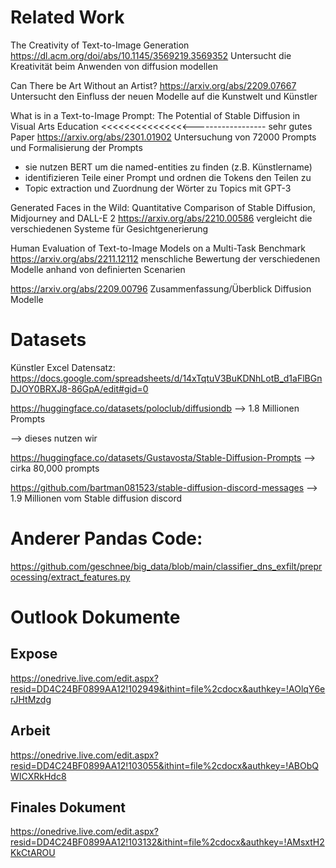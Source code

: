 


# Related Work

The Creativity of Text-to-Image Generation
https://dl.acm.org/doi/abs/10.1145/3569219.3569352
Untersucht die Kreativität beim Anwenden von diffusion modellen 

Can There be Art Without an Artist?
https://arxiv.org/abs/2209.07667
Untersucht den Einfluss der neuen Modelle auf die Kunstwelt und Künstler

What is in a Text-to-Image Prompt: The Potential of Stable Diffusion in Visual Arts Education <<<<<<<<<<<<<<<------------------ sehr gutes Paper
https://arxiv.org/abs/2301.01902
Untersuchung von 72000 Prompts und Formalisierung der Prompts
 - sie nutzen BERT um die named-entities zu finden (z.B. Künstlername)
 - identifizieren Teile einer Prompt und ordnen die Tokens den Teilen zu
 - Topic extraction und Zuordnung der Wörter zu Topics mit GPT-3




Generated Faces in the Wild: Quantitative Comparison of Stable Diffusion, Midjourney and DALL-E 2
https://arxiv.org/abs/2210.00586
vergleicht die verschiedenen Systeme für Gesichtgenerierung

Human Evaluation of Text-to-Image Models on a Multi-Task Benchmark
https://arxiv.org/abs/2211.12112
menschliche Bewertung der verschiedenen Modelle anhand von definierten Scenarien



https://arxiv.org/abs/2209.00796
Zusammenfassung/Überblick Diffusion Modelle



# Datasets

Künstler Excel Datensatz:
https://docs.google.com/spreadsheets/d/14xTqtuV3BuKDNhLotB_d1aFlBGnDJOY0BRXJ8-86GpA/edit#gid=0

https://huggingface.co/datasets/poloclub/diffusiondb --> 1.8 Millionen Prompts 

--> dieses nutzen wir

 

https://huggingface.co/datasets/Gustavosta/Stable-Diffusion-Prompts --> cirka 80,000 prompts 

 

https://github.com/bartman081523/stable-diffusion-discord-messages --> 1.9 Millionen vom Stable diffusion discord 


# Anderer Pandas Code:

https://github.com/geschnee/big_data/blob/main/classifier_dns_exfilt/preprocessing/extract_features.py



# Outlook Dokumente

## Expose
https://onedrive.live.com/edit.aspx?resid=DD4C24BF0899AA12!102949&ithint=file%2cdocx&authkey=!AOlqY6erJHtMzdg

## Arbeit
https://onedrive.live.com/edit.aspx?resid=DD4C24BF0899AA12!103055&ithint=file%2cdocx&authkey=!ABObQWICXRkHdc8

## Finales Dokument

https://onedrive.live.com/edit.aspx?resid=DD4C24BF0899AA12!103132&ithint=file%2cdocx&authkey=!AMsxtH2KkCtAROU